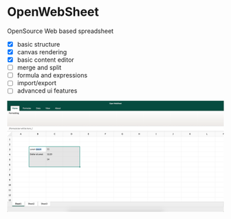# OpenWebSheet
OpenSource Web based spreadsheet

* [x] basic structure
* [x] canvas rendering
* [x] basic content editor
* [ ] merge and split
* [ ] formula and expressions
* [ ] import/export
* [ ] advanced ui features

<img src="demo/Screenshot.png" />

